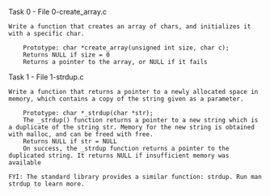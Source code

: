 Task 0 - File 0-create_array.c

	Write a function that creates an array of chars, and initializes it with a specific char.

		Prototype: char *create_array(unsigned int size, char c);
		Returns NULL if size = 0
		Returns a pointer to the array, or NULL if it fails

Task 1 - File 1-strdup.c

	Write a function that returns a pointer to a newly allocated space in memory, which contains a copy of the string given as a parameter.

		Prototype: char *_strdup(char *str);
		The _strdup() function returns a pointer to a new string which is a duplicate of the string str. Memory for the new string is obtained with malloc, and can be freed with free.
		Returns NULL if str = NULL
		On success, the _strdup function returns a pointer to the duplicated string. It returns NULL if insufficient memory was available

	FYI: The standard library provides a similar function: strdup. Run man strdup to learn more.


